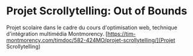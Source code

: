 # Projet Scrollytelling: Out of Bounds

Projet scolaire dans le cadre du cours d'optimisation web, technique d'intégration multimédia Montmorency.
[https://tim-montmorency.com/timdoc/582-424MO/projet-scrollytelling/](Projet Scrollytelling)
